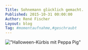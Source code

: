 ```yaml
---
Title: Sohnemann glücklich gemacht.
Published: 2015-10-31 00:00:00
Author: René Fischer
Layout: blog
Tag: #momentaufnahme,#geschraubt
---
```

!["Halloween-Kürbis mit Peppa Pig"](2015-10-31-19-01-20.jpg)
